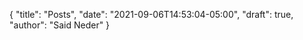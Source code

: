 {
  "title": "Posts",
  "date": "2021-09-06T14:53:04-05:00",
  "draft": true,
  "author": "Said Neder"
}
